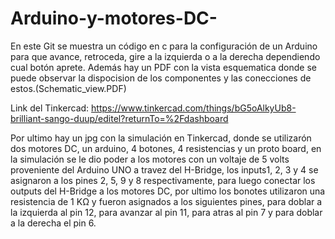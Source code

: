 # Arduino-y-motores-DC-
En este Git se muestra un código en c para la configuración de un Arduino para que avance, retroceda, gire a la izquierda o a la derecha dependiendo cual botón aprete.
Además hay un PDF con la vista esquematica donde se puede observar la dispocision de los componentes y las conecciones de estos.(Schematic_view.PDF)

Link del Tinkercad:
https://www.tinkercad.com/things/bG5oAlkyUb8-brilliant-sango-duup/editel?returnTo=%2Fdashboard

Por ultimo hay un jpg con la simulación en Tinkercad, donde se utilizarón dos motores DC, un arduino, 4 botones, 4 resistencias y un proto board, en la simulación se le dio poder a los motores con un voltaje de 5 volts proveniente del Arduino UNO a travez del H-Bridge, los inputs1, 2, 3 y 4 se asignaron a los pines 2, 5, 9 y 8 respectivamente, para luego conectar los outputs del H-Bridge a los motores DC, por ultimo los bonotes utilizaron una resistencia de 1 KΩ y fueron asignados a los siguientes pines, para doblar a la izquierda al pin 12, para avanzar al pin 11, para atras al pin 7 y para doblar a la derecha el pin 6.
